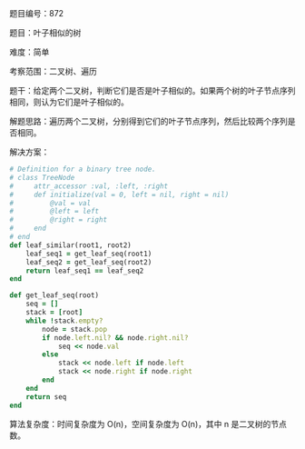 题目编号：872

题目：叶子相似的树

难度：简单

考察范围：二叉树、遍历

题干：给定两个二叉树，判断它们是否是叶子相似的。如果两个树的叶子节点序列相同，则认为它们是叶子相似的。

解题思路：遍历两个二叉树，分别得到它们的叶子节点序列，然后比较两个序列是否相同。

解决方案：

```ruby
# Definition for a binary tree node.
# class TreeNode
#     attr_accessor :val, :left, :right
#     def initialize(val = 0, left = nil, right = nil)
#         @val = val
#         @left = left
#         @right = right
#     end
# end
def leaf_similar(root1, root2)
    leaf_seq1 = get_leaf_seq(root1)
    leaf_seq2 = get_leaf_seq(root2)
    return leaf_seq1 == leaf_seq2
end

def get_leaf_seq(root)
    seq = []
    stack = [root]
    while !stack.empty?
        node = stack.pop
        if node.left.nil? && node.right.nil?
            seq << node.val
        else
            stack << node.left if node.left
            stack << node.right if node.right
        end
    end
    return seq
end
```

算法复杂度：时间复杂度为 O(n)，空间复杂度为 O(n)，其中 n 是二叉树的节点数。